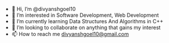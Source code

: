 - 👋 Hi, I’m @divyanshgoel10
- 👀 I’m interested in Software Development, Web Development
- 🌱 I’m currently learning Data Structures And Algorithms in C++
- 💞️ I’m looking to collaborate on anything that gains my interest
- 📫 How to reach me divyanshgoel10@gmail.com

<!---
divyanshgoel10/divyanshgoel10 is a ✨ special ✨ repository because its `README.md` (this file) appears on your GitHub profile.
You can click the Preview link to take a look at your changes.
--->
